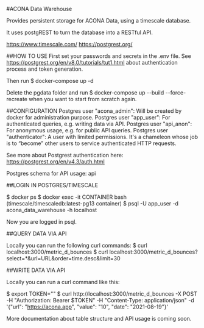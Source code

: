 #ACONA Data Warehouse

Provides persistent storage for ACONA Data, using a timescale database.

It uses postgREST to turn the database into a RESTful API.

https://www.timescale.com/
https://postgrest.org/

##HOW TO USE
First set your passwords and secrets in the .env file.
See https://postgrest.org/en/v8.0/tutorials/tut1.html about authentication
process and token generation.

Then run
$ docker-compose up -d

Delete the pgdata folder and run
$ docker-compose up --build --force-recreate
when you want to start from scratch again.

##CONFIGURATION
Postgres user "acona_admin": Will be created by docker for administration purpose.
Postgres user "app_user": For authenticated queries, e.g. writing data via API.
Postgres user "api_anon": For anonymous usage, e.g. for public API queries.
Postgres user "authenticator": A user with limited permissions. It's a chameleon whose job is to “become” other users to service authenticated HTTP requests.

See more about Postgrest authentication here: https://postgrest.org/en/v4.3/auth.html

Postgres schema for API usage: api

##LOGIN IN POSTGRES/TIMESCALE

$ docker ps
$ docker exec -it CONTAINER bash (timescale/timescaledb:latest-pg13 container)
$ psql -U app_user -d acona_data_warehouse -h localhost

Now you are logged in psql.


##QUERY DATA VIA API 

Locally you can run the following curl commands: 
$ curl localhost:3000/metric_d_bounces
$ curl localhost:3000/metric_d_bounces?select=*&url=URL&order=time.desc&limit=30

##WRITE DATA VIA API 

Locally you can run a curl command like this:

$ export TOKEN="<paste your token here>"
$ curl http://localhost:3000/metric_d_bounces -X POST -H "Authorization: Bearer $TOKEN" -H "Content-Type: application/json" -d '{"url": "https://acona.app", "value": "10", "date": "2021-08-19"}'


More documentation about table structure and API usage is coming soon.
